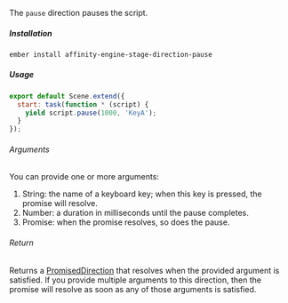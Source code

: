 The `pause` direction pauses the script.

##### Installation

```bash
ember install affinity-engine-stage-direction-pause
```

##### Usage

```js
export default Scene.extend({
  start: task(function * (script) {
    yield script.pause(1000, 'KeyA');
  }
});
```

###### Arguments

You can provide one or more arguments:

  1. String: the name of a keyboard key; when this key is pressed, the promise will resolve.
  2. Number: a duration in milliseconds until the pause completes.
  3. Promise: when the promise resolves, so does the pause.

###### Return

Returns a [PromisedDirection](#/api/stage/directions?anchor=promised_direction) that resolves when the provided argument is satisfied. If you provide multiple arguments to this direction, then the promise will resolve as soon as any of those arguments is satisfied.
